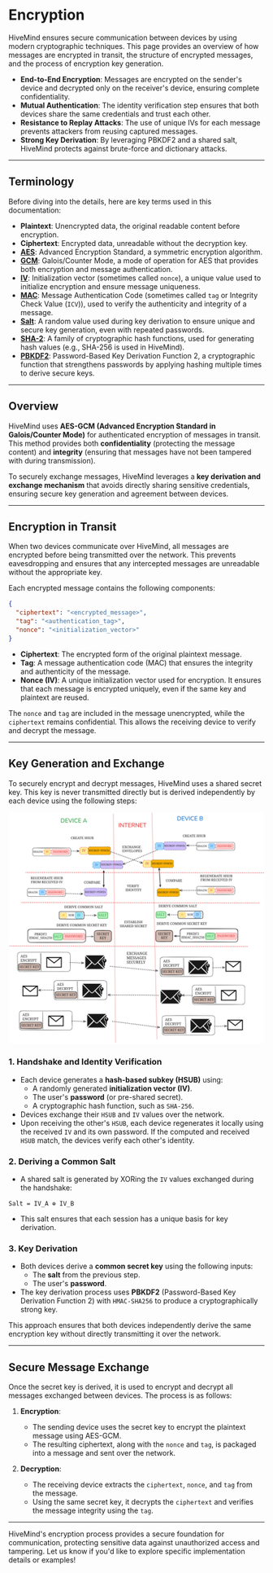 # Encryption

HiveMind ensures secure communication between devices by using modern cryptographic techniques. This page provides an overview of how messages are encrypted in transit, the structure of encrypted messages, and the process of encryption key generation.

- **End-to-End Encryption**: Messages are encrypted on the sender's device and decrypted only on the receiver's device, ensuring complete confidentiality.
- **Mutual Authentication**: The identity verification step ensures that both devices share the same credentials and trust each other.
- **Resistance to Replay Attacks**: The use of unique IVs for each message prevents attackers from reusing captured messages.
- **Strong Key Derivation**: By leveraging PBKDF2 and a shared salt, HiveMind protects against brute-force and dictionary attacks.

---

## Terminology

Before diving into the details, here are key terms used in this documentation:

- **Plaintext**: Unencrypted data, the original readable content before encryption.
- **Ciphertext**: Encrypted data, unreadable without the decryption key.
- **[AES](https://en.wikipedia.org/wiki/Advanced_Encryption_Standard)**: Advanced Encryption Standard, a symmetric encryption algorithm.
- **[GCM](https://en.wikipedia.org/wiki/Galois/Counter_Mode)**: Galois/Counter Mode, a mode of operation for AES that provides both encryption and message authentication.
- **[IV](https://en.wikipedia.org/wiki/Initialization_vector)**: Initialization vector (sometimes called `nonce`), a unique value used to initialize encryption and ensure message uniqueness.
- **[MAC](https://en.wikipedia.org/wiki/Message_authentication_code)**: Message Authentication Code (sometimes called `tag` or Integrity Check Value (`ICV`)), used to verify the authenticity and integrity of a message.
- **[Salt](https://en.wikipedia.org/wiki/Salt_(cryptography))**: A random value used during key derivation to ensure unique and secure key generation, even with repeated passwords.
- **[SHA-2](https://en.wikipedia.org/wiki/SHA-2)**: A family of cryptographic hash functions, used for generating hash values (e.g., SHA-256 is used in HiveMind).
- **[PBKDF2](https://en.wikipedia.org/wiki/PBKDF2)**: Password-Based Key Derivation Function 2, a cryptographic function that strengthens passwords by applying hashing multiple times to derive secure keys.

---

## Overview

HiveMind uses **AES-GCM (Advanced Encryption Standard in Galois/Counter Mode)** for authenticated encryption of messages in transit. This method provides both **confidentiality** (protecting the message content) and **integrity** (ensuring that messages have not been tampered with during transmission).

To securely exchange messages, HiveMind leverages a **key derivation and exchange mechanism** that avoids directly sharing sensitive credentials, ensuring secure key generation and agreement between devices.

---

## Encryption in Transit

When two devices communicate over HiveMind, all messages are encrypted before being transmitted over the network. This prevents eavesdropping and ensures that any intercepted messages are unreadable without the appropriate key.

Each encrypted message contains the following components:
```json
{
  "ciphertext": "<encrypted_message>",
  "tag": "<authentication_tag>",
  "nonce": "<initialization_vector>"
}
```

- **Ciphertext**: The encrypted form of the original plaintext message.
- **Tag**: A message authentication code (MAC) that ensures the integrity and authenticity of the message.
- **Nonce (IV)**: A unique initialization vector used for encryption. It ensures that each message is encrypted uniquely, even if the same key and plaintext are reused.

The `nonce` and `tag` are included in the message unencrypted, while the `ciphertext` remains confidential. This allows the receiving device to verify and decrypt the message.

---

## Key Generation and Exchange

To securely encrypt and decrypt messages, HiveMind uses a shared secret key. This key is never transmitted directly but is derived independently by each device using the following steps:


![HANDSHAKE.png](HANDSHAKE_V1.png)


### 1. **Handshake and Identity Verification**
   - Each device generates a **hash-based subkey (HSUB)** using:
     - A randomly generated **initialization vector (IV)**.
     - The user's **password** (or pre-shared secret).
     - A cryptographic hash function, such as `SHA-256`.
   - Devices exchange their `HSUB` and `IV` values over the network.
   - Upon receiving the other's `HSUB`, each device regenerates it locally using the received `IV` and its own password. If the computed and received `HSUB` match, the devices verify each other's identity.

### 2. **Deriving a Common Salt**
- A shared salt is generated by XORing the `IV` values exchanged during the handshake:
```text
Salt = IV_A ⊕ IV_B
```
- This salt ensures that each session has a unique basis for key derivation.

### 3. **Key Derivation**
   - Both devices derive a **common secret key** using the following inputs:
     - The **salt** from the previous step.
     - The user's **password**.
   - The key derivation process uses **PBKDF2** (Password-Based Key Derivation Function 2) with `HMAC-SHA256` to produce a cryptographically strong key.

This approach ensures that both devices independently derive the same encryption key without directly transmitting it over the network.

---

## Secure Message Exchange

Once the secret key is derived, it is used to encrypt and decrypt all messages exchanged between devices. The process is as follows:

1. **Encryption**:
   - The sending device uses the secret key to encrypt the plaintext message using AES-GCM.
   - The resulting ciphertext, along with the `nonce` and `tag`, is packaged into a message and sent over the network.

2. **Decryption**:
   - The receiving device extracts the `ciphertext`, `nonce`, and `tag` from the message.
   - Using the same secret key, it decrypts the `ciphertext` and verifies the message integrity using the `tag`.



---

HiveMind's encryption process provides a secure foundation for communication, protecting sensitive data against unauthorized access and tampering. Let us know if you'd like to explore specific implementation details or examples!